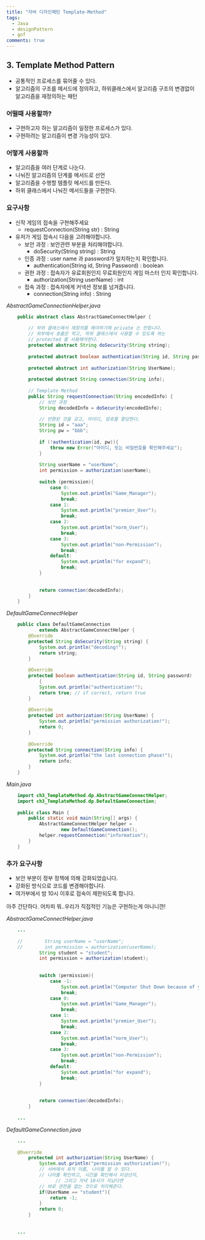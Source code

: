 ```yaml
---
title: "자바 디자인패턴 Template-Method"
tags:
  - Java
  - designPattern
  - gof
comments: true
---
```


## 3. Template Method Pattern

- 공통적인 프로세스를 묶어줄 수 있다.
- 알고리즘의 구조를 메서드에 정의하고, 하위클래스에서 알고리즘 구조의 변경없이 알고리즘을 재정의하는 패턴

### 어떨때 사용할까?

- 구현하고자 하는 알고리즘이 일정한 프로세스가 있다.
- 구현하려는 알고리즘이 변경 가능성이 있다.

### 어떻게 사용할까

- 알고리즘을 여러 단계로 나눈다.
- 나눠진 알고리즘의 단계를 메서드로 선언
- 알고리즘을 수행할 템플릿 메서드를 만든다.
- 하위 클래스에서 나눠진 메서드들을 구현한다.

### 요구사항

- 신작 게임의 접속을 구현해주세요
    - requestConnection(String str) : String
- 유저가 게임 접속시 다음을 고려해야합니다.
    - 보안 과정 :  보안관련 부분을 처리해야합니다.
        - doSecurity(String string) : String
    - 인증 과정 : user name 과 password가 일치하는지 확인합니다.
        - authentication(String id, String Password) : boolean
    - 권한 과정 : 접속자가 유료회원인지 무료회원인지 게임 마스터 인지 확인합니다.
        - authorization(String userName) : int
    - 접속 과정 : 접속자에게 커넥션 정보를 넘겨줍니다.
        - connection(String info) : String

*AbstractGameConnectionHelper.java*
```java
    public abstract class AbstractGameConnectHelper {
    
        // 하위 클래스에서 재정의를 해야하기에 private 는 안됩니다.
        // 외부에서 호출은 막고, 하위 클래스에서 사용할 수 있도록 하는 
        // protected 를 사용해야한다.
        protected abstract String doSecurity(String string);
    
        protected abstract boolean authentication(String id, String password);
    
        protected abstract int authorization(String UserName);
    
        protected abstract String connection(String info);
    
        // Template Method
        public String requestConnection(String encodedInfo) {
            // 보안 과정
            String decodedInfo = doSecurity(encodedInfo);
    
            // 반환된 것을 갖고, 아이디, 암호를 할당한다.
            String id = "aaa";
            String pw = "bbb";
    
            if (!authentication(id, pw)){
                throw new Error("아이디, 또는 비밀번호를 확인해주세요");
            }
    
            String userName = "userName";
            int permission = authorization(userName);
    
            switch (permission){
                case 0:
                    System.out.println("Game_Manager");
                    break;
                case 1:
                    System.out.println("premier_User");
                    break;
                case 2:
                    System.out.println("norm_User");
                    break;
                case 3:
                    System.out.println("non-Permission");
                    break;
                default:
                    System.out.println("for expand");
                    break;
            }
    
    
            return connection(decodedInfo);
        }
    }
```
*DefaultGameConnectHelper*
```java
    public class DefaultGameConnection 
    		extends AbstractGameConnectHelper {
        @Override
        protected String doSecurity(String string) {
            System.out.println("decoding!");
            return string;
        }
    
        @Override
        protected boolean authentication(String id, String password)
    		{
            System.out.println("authentication!");
            return true; // if correct, return true
        }
    
        @Override
        protected int authorization(String UserName) {
            System.out.println("permission authorization!");
            return 0;
        }
    
        @Override
        protected String connection(String info) {
            System.out.println("the last connection phase!");
            return info;
        }
    }
```
*Main.java*
```java
    import ch3_TemplateMethod.dp.AbstractGameConnectHelper;
    import ch3_TemplateMethod.dp.DefaultGameConnection;
    
    public class Main {
        public static void main(String[] args) {
            AbstractGameConnectHelper helper = 
    				new DefaultGameConnection();
            helper.requestConnection("information");
        }
    }
```
### 추가 요구사항

- 보안 부분이 정부 정책에 의해 강화되었습니다.
- 강화된 방식으로 코드를 변경해야합니다.
- 여가부에서 밤 10시 이후로 접속이 제한되도록 합니다.

아주 간단하다. 어차피 뭐..우리가 직접적인 기능은 구현하는게 아니니깐!

*AbstractGameConnectHelper.java*
```java
    ...
    
    //        String userName = "userName";
    //        int permission = authorization(userName);
            String student = "student";
            int permission = authorization(student);
    
    
            switch (permission){
                case -1:
                    System.out.println("Computer Shut Down because of your Age");
                    break;
                case 0:
                    System.out.println("Game_Manager");
                    break;
                case 1:
                    System.out.println("premier_User");
                    break;
                case 2:
                    System.out.println("norm_User");
                    break;
                case 3:
                    System.out.println("non-Permission");
                    break;
                default:
                    System.out.println("for expand");
                    break;
            }
    
    
            return connection(decodedInfo);
        }
    
    ...
```
*DefaultGameConnection.java*
```java
    ...
    
    @Override
        protected int authorization(String UserName) {
            System.out.println("permission authorization!");
            // 서버에서 유저 이름, 나이를 알 수 있다.
            // 나이를 확인하고, 시간을 확인해서 미성년자, 
    			  // 그리고 저녁 10시가 지났다면
            // 바로 권한을 없는 것으로 처리해준다.
            if(UserName == "student"){
                return -1;
            }
            return 0;
        }
    
    
    ...
```
